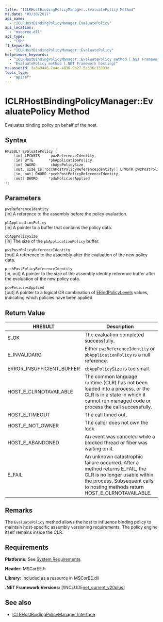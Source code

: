 ```yaml
---
title: "ICLRHostBindingPolicyManager::EvaluatePolicy Method"
ms.date: "03/30/2017"
api_name: 
  - "ICLRHostBindingPolicyManager.EvaluatePolicy"
api_location: 
  - "mscoree.dll"
api_type: 
  - "COM"
f1_keywords: 
  - "ICLRHostBindingPolicyManager::EvaluatePolicy"
helpviewer_keywords: 
  - "ICLRHostBindingPolicyManager::EvaluatePolicy method [.NET Framework hosting]"
  - "EvaluatePolicy method [.NET Framework hosting]"
ms.assetid: 3a3a9446-7a4e-4836-9b27-5c536c15993d
topic_type: 
  - "apiref"
---
```

# ICLRHostBindingPolicyManager::EvaluatePolicy Method
Evaluates binding policy on behalf of the host.  
  
## Syntax  
  
```cpp  
HRESULT EvaluatePolicy (  
    [in] LPCWSTR     pwzReferenceIdentity,  
    [in] BYTE       *pbApplicationPolicy,  
    [in] DWORD       cbAppPolicySize,  
    [out, size_is(*pcchPostPolicyReferenceIdentity)] LPWSTR pwzPostPolicyReferenceIdentity,  
    [in, out] DWORD *pcchPostPolicyReferenceIdentity,  
    [out] DWORD     *pdwPoliciesApplied  
);  
```  
  
## Parameters  
 `pwzReferenceIdentity`  
 [in] A reference to the assembly before the policy evaluation.  
  
 `pbApplicationPolicy`  
 [in] A pointer to a buffer that contains the policy data.  
  
 `cbAppPolicySize`  
 [in] The size of the `pbApplicationPolicy` buffer.  
  
 `pwzPostPolicyReferenceIdentity`  
 [out] A reference to the assembly after the evaluation of the new policy data.  
  
 `pcchPostPolicyReferenceIdentity`  
 [in, out] A pointer to the size of the assembly identity reference buffer after the evaluation of the new policy data.  
  
 `pdwPoliciesApplied`  
 [out] A pointer to a logical OR combination of [EBindPolicyLevels](../../../../docs/framework/unmanaged-api/hosting/ebindpolicylevels-enumeration.md) values, indicating which policies have been applied.  
  
## Return Value  
  
|HRESULT|Description|  
|-------------|-----------------|  
|S_OK|The evaluation completed successfully.|  
|E_INVALIDARG|Either `pwzReferenceIdentity` or `pbApplicationPolicy` is a null reference.|  
|ERROR_INSUFFICIENT_BUFFER|`cbAppPolicySize` is too small.|  
|HOST_E_CLRNOTAVAILABLE|The common language runtime (CLR) has not been loaded into a process, or the CLR is in a state in which it cannot run managed code or process the call successfully.|  
|HOST_E_TIMEOUT|The call timed out.|  
|HOST_E_NOT_OWNER|The caller does not own the lock.|  
|HOST_E_ABANDONED|An event was canceled while a blocked thread or fiber was waiting on it.|  
|E_FAIL|An unknown catastrophic failure occurred. After a method returns E_FAIL, the CLR is no longer usable within the process. Subsequent calls to hosting methods return HOST_E_CLRNOTAVAILABLE.|  
  
## Remarks  
 The `EvaluatePolicy` method allows the host to influence binding policy to maintain host-specific assembly versioning requirements. The policy engine itself remains inside the CLR.  
  
## Requirements  
 **Platforms:** See [System Requirements](../../../../docs/framework/get-started/system-requirements.md).  
  
 **Header:** MSCorEE.h  
  
 **Library:** Included as a resource in MSCorEE.dll  
  
 **.NET Framework Versions:** [!INCLUDE[net_current_v20plus](../../../../includes/net-current-v20plus-md.md)]  
  
## See also

- [ICLRHostBindingPolicyManager Interface](../../../../docs/framework/unmanaged-api/hosting/iclrhostbindingpolicymanager-interface.md)
